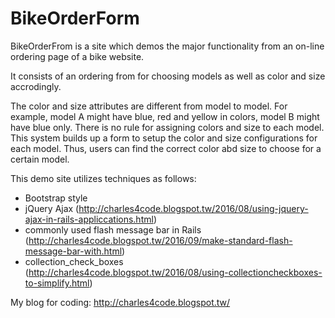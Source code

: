 BikeOrderForm
=======

BikeOrderFrom is a site which demos the major functionality from an on-line ordering page of a bike website.

It consists of an ordering from for choosing models as well as color and size accrodingly.

The color and size attributes are different from model to model.  For example, model A might have blue, red and yellow in colors, model B might have blue only. There is no rule for assigning colors and size to each model. This system builds up a form to setup the color and size configurations for each model. Thus, users can find the correct color abd size to choose for a certain model.

This demo site utilizes techniques as follows:

- Bootstrap style
- jQuery Ajax (<http://charles4code.blogspot.tw/2016/08/using-jquery-ajax-in-rails-appliccations.html>)
- commonly used flash message bar in Rails (<http://charles4code.blogspot.tw/2016/09/make-standard-flash-message-bar-with.html>)
- collection_check_boxes (<http://charles4code.blogspot.tw/2016/08/using-collectioncheckboxes-to-simplify.html>)

My blog for coding: <http://charles4code.blogspot.tw/>
